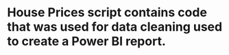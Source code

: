 # House Prices script contains code that was used for data cleaning used to create a Power BI report. 
